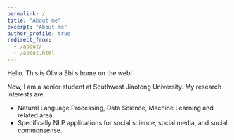 ```yaml
---
permalink: /
title: "About me"
excerpt: "About me"
author_profile: true
redirect_from: 
  - /about/
  - /about.html
---
```


Hello. This is Olivia Shi's home on the web!

Now, I am a senior student at Southwest Jiaotong University. My research interests are:
* Natural Language Processing, Data Science, Machine Learning and related area. 
* Specifically NLP applications for social science, social media, and social commonsense.
